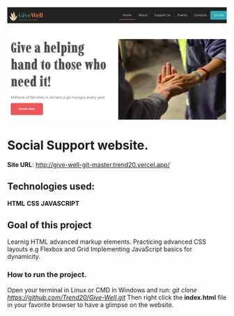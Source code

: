 ![](img/givewell.png)
# Social Support website.
**Site URL**: http://give-well-git-master.trend20.vercel.app/

## Technologies used:
**HTML**
   **CSS**
    **JAVASCRIPT**
## Goal of this project
   Learnig HTML advanced markup elements.
   Practicing advanced CSS layouts e.g Flexbox and Grid 
   Implementing  JavaScript basics for dynamicity. 

### How to run the project.
  
  Open your terminal in Linux or CMD in Windows and run: *git clone https://github.com/Trend20/Give-Well.git*
  Then right click the **index.html** file in your favorite browser to have a glimpse on the website. 
